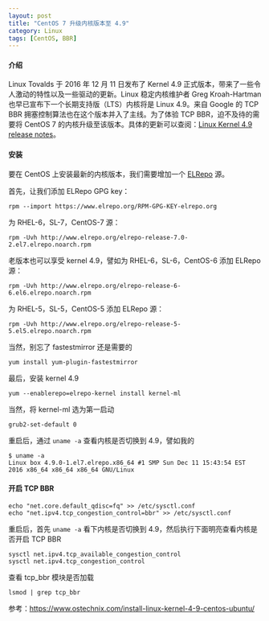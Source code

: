 ```yaml
---
layout: post
title: "CentOS 7 升级内核版本至 4.9"
category: Linux
tags: [CentOS, BBR]
---
```


#### 介绍

Linux Tovalds 于 2016 年 12 月 11 日发布了 Kernel 4.9 正式版本，带来了一些令人激动的特性以及一些驱动的更新。Linux 稳定内核维护者 Greg Kroah-Hartman 也早已宣布下一个长期支持版（LTS）内核将是 Linux 4.9。来自 Google 的 TCP BBR 拥塞控制算法也在这个版本并入了主线。为了体验 TCP BBR，迫不及待的需要将 CentOS 7 的内核升级至该版本。具体的更新可以查阅：[Linux Kernel 4.9 release notes](https://lkml.org/lkml/2016/12/11/102)。

#### 安装

要在 CentOS 上安装最新的内核版本，我们需要增加一个 [ELRepo](http://elrepo.org/tiki/tiki-index.php) 源。

首先，让我们添加 ELRepo GPG key：

    rpm --import https://www.elrepo.org/RPM-GPG-KEY-elrepo.org

<!-- more -->

为 RHEL-6，SL-7，CentOS-7 源：

    rpm -Uvh http://www.elrepo.org/elrepo-release-7.0-2.el7.elrepo.noarch.rpm

老版本也可以享受 kernel 4.9，譬如为 RHEL-6，SL-6，CentOS-6 添加 ELRepo 源：

    rpm -Uvh http://www.elrepo.org/elrepo-release-6-6.el6.elrepo.noarch.rpm

为 RHEL-5，SL-5，CentOS-5 添加 ELRepo 源：

    rpm -Uvh http://www.elrepo.org/elrepo-release-5-5.el5.elrepo.noarch.rpm

当然，别忘了 fastestmirror 还是需要的

    yum install yum-plugin-fastestmirror

最后，安装 kernel 4.9

    yum --enablerepo=elrepo-kernel install kernel-ml

当然，将 kernel-ml 选为第一启动

    grub2-set-default 0

重启后，通过 `uname -a` 查看内核是否切换到 4.9，譬如我的

    $ uname -a
    Linux box 4.9.0-1.el7.elrepo.x86_64 #1 SMP Sun Dec 11 15:43:54 EST 2016 x86_64 x86_64 x86_64 GNU/Linux

#### 开启 TCP BBR

    echo "net.core.default_qdisc=fq" >> /etc/sysctl.conf
    echo "net.ipv4.tcp_congestion_control=bbr" >> /etc/sysctl.conf

重启后，首先 `uname -a` 看下内核是否切换到 4.9，然后执行下面明亮查看内核是否开启 TCP BBR

    sysctl net.ipv4.tcp_available_congestion_control
    sysctl net.ipv4.tcp_congestion_control

查看 tcp_bbr 模块是否加载

    lsmod | grep tcp_bbr

参考：<https://www.ostechnix.com/install-linux-kernel-4-9-centos-ubuntu/>
